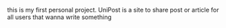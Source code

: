 this is my first personal project. UniPost is a site to share post or article for all users that wanna write something
